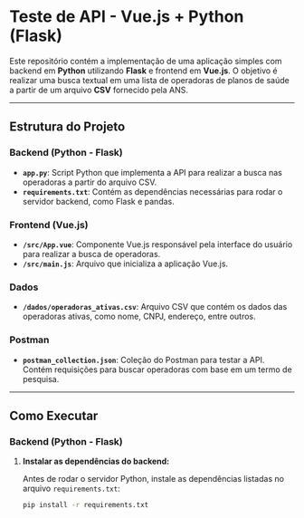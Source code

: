 # Teste de API - Vue.js + Python (Flask)

Este repositório contém a implementação de uma aplicação simples com backend em **Python** utilizando **Flask** e frontend em **Vue.js**. O objetivo é realizar uma busca textual em uma lista de operadoras de planos de saúde a partir de um arquivo **CSV** fornecido pela ANS.

---

## Estrutura do Projeto

### Backend (Python - Flask)
- **`app.py`**: Script Python que implementa a API para realizar a busca nas operadoras a partir do arquivo CSV.
- **`requirements.txt`**: Contém as dependências necessárias para rodar o servidor backend, como Flask e pandas.

### Frontend (Vue.js)
- **`/src/App.vue`**: Componente Vue.js responsável pela interface do usuário para realizar a busca de operadoras.
- **`/src/main.js`**: Arquivo que inicializa a aplicação Vue.js.

### Dados
- **`/dados/operadoras_ativas.csv`**: Arquivo CSV que contém os dados das operadoras ativas, como nome, CNPJ, endereço, entre outros.

### Postman
- **`postman_collection.json`**: Coleção do Postman para testar a API. Contém requisições para buscar operadoras com base em um termo de pesquisa.

---

## Como Executar

### Backend (Python - Flask)

1. **Instalar as dependências do backend:**

   Antes de rodar o servidor Python, instale as dependências listadas no arquivo `requirements.txt`:

   ```bash
   pip install -r requirements.txt
